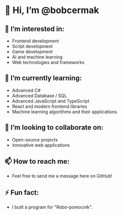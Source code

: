 # 👋 Hi, I’m @bobcermak

## 👀 I’m interested in:
- Frontend development
- Script development
- Game development
- AI and machine learning
- Web technologies and frameworks

## 🌱 I’m currently learning:
- Advanced C#
- Advanced Database / SQL
- Advanced JavaScript and TypeScript
- React and modern frontend libraries
- Machine learning algorithms and their applications

## 💞️ I’m looking to collaborate on:
- Open-source projects
- Innovative web applications

## 📫 How to reach me:
- Feel free to send me a message here on GitHub!

## ⚡ Fun fact:
- I built a program for "Robo-pomocník".

<!---
bobcermak/bobcermak is a ✨ special ✨ repository because its `README.md` (this file) appears on your GitHub profile.
You can click the Preview link to take a look at your changes.
--->
